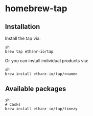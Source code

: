 # homebrew-tap

## Installation

Install the tap via:

```
sh
brew tap ethanr-io/tap
```

Or you can install individual products via:

```
sh
brew install ethanr-io/tap/<name>
```

## Available packages

```
sh
# Casks
brew install ethanr-io/tap/timezy
```